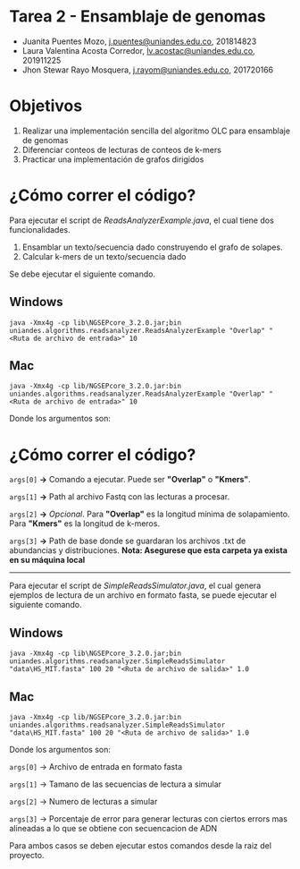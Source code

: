 # Tarea 2 - Ensamblaje de genomas


- Juanita Puentes Mozo, j.puentes@uniandes.edu.co, 201814823
- Laura Valentina Acosta Corredor, lv.acostac@uniandes.edu.co, 201911225
- Jhon Stewar Rayo Mosquera, j.rayom@uniandes.edu.co, 201720166


# Objetivos 
1. Realizar una implementación sencilla del algoritmo OLC para ensamblaje de
genomas
2. Diferenciar conteos de lecturas de conteos de k-mers
3. Practicar una implementación de grafos dirigidos

# ¿Cómo correr el código?

Para ejecutar el script de *ReadsAnalyzerExample.java*, el cual tiene dos funcionalidades.

1. Ensamblar un texto/secuencia dado construyendo el grafo de solapes.
2. Calcular k-mers de un texto/secuencia dado

Se debe ejecutar el siguiente comando.

## Windows

`java -Xmx4g -cp lib\NGSEPcore_3.2.0.jar;bin uniandes.algorithms.readsanalyzer.ReadsAnalyzerExample "Overlap" "<Ruta de archivo de entrada>" 10`

## Mac

`java -Xmx4g -cp lib/NGSEPcore_3.2.0.jar:bin uniandes.algorithms.readsanalyzer.ReadsAnalyzerExample "Overlap" "<Ruta de archivo de entrada>" 10`

Donde los argumentos son:


# ¿Cómo correr el código?

`args[0]` **->** Comando a ejecutar. Puede ser **"Overlap"** o **"Kmers"**. 

`args[1]` **->** Path al archivo Fastq con las lecturas a procesar. 

`args[2]`  **->**  _Opcional_. Para **"Overlap"** es la longitud mínima de solapamiento. Para **"Kmers"** es la longitud de k-meros.

`args[3]` **->**  Path de base donde se guardaran los archivos .txt de abundancias y distribuciones. **Nota: Asegurese que esta carpeta ya exista en su máquina local**


---

Para ejecutar el script de *SimpleReadsSimulator.java*, el cual genera ejemplos de lectura de un archivo en formato fasta, se puede ejecutar el siguiente comando.

## Windows

`java -Xmx4g -cp lib\NGSEPcore_3.2.0.jar;bin uniandes.algorithms.readsanalyzer.SimpleReadsSimulator "data\HS_MIT.fasta" 100 20 "<Ruta de archivo de salida>" 1.0`

## Mac

`java -Xmx4g -cp lib/NGSEPcore_3.2.0.jar:bin uniandes.algorithms.readsanalyzer.SimpleReadsSimulator "data\HS_MIT.fasta" 100 20 "<Ruta de archivo de salida>" 1.0`

Donde los argumentos son:

`args[0]` -> Archivo de entrada en formato fasta

`args[1]` -> Tamano de las secuencias de lectura a simular

`args[2]` -> Numero de lecturas a simular

`args[3]` -> Porcentaje de error para generar lecturas con ciertos errors mas alineadas a lo que se obtiene con secuencacion de ADN

Para ambos casos se deben ejecutar estos comandos desde la raiz del proyecto.
